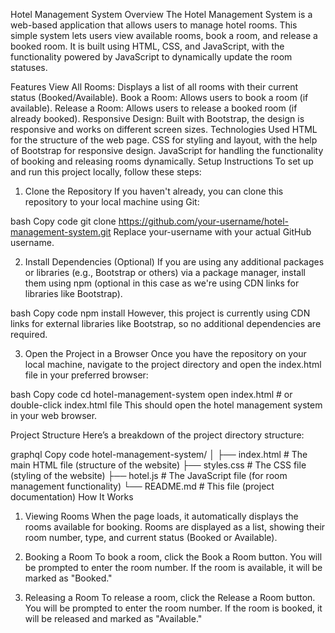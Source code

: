Hotel Management System
Overview
The Hotel Management System is a web-based application that allows users to manage hotel rooms. This simple system lets users view available rooms, book a room, and release a booked room. It is built using HTML, CSS, and JavaScript, with the functionality powered by JavaScript to dynamically update the room statuses.

Features
View All Rooms: Displays a list of all rooms with their current status (Booked/Available).
Book a Room: Allows users to book a room (if available).
Release a Room: Allows users to release a booked room (if already booked).
Responsive Design: Built with Bootstrap, the design is responsive and works on different screen sizes.
Technologies Used
HTML for the structure of the web page.
CSS for styling and layout, with the help of Bootstrap for responsive design.
JavaScript for handling the functionality of booking and releasing rooms dynamically.
Setup Instructions
To set up and run this project locally, follow these steps:

1. Clone the Repository
If you haven't already, you can clone this repository to your local machine using Git:

bash
Copy code
git clone https://github.com/your-username/hotel-management-system.git
Replace your-username with your actual GitHub username.

2. Install Dependencies (Optional)
If you are using any additional packages or libraries (e.g., Bootstrap or others) via a package manager, install them using npm (optional in this case as we're using CDN links for libraries like Bootstrap).

bash
Copy code
npm install
However, this project is currently using CDN links for external libraries like Bootstrap, so no additional dependencies are required.

3. Open the Project in a Browser
Once you have the repository on your local machine, navigate to the project directory and open the index.html file in your preferred browser:

bash
Copy code
cd hotel-management-system
open index.html  # or double-click index.html file
This should open the hotel management system in your web browser.

Project Structure
Here’s a breakdown of the project directory structure:

graphql
Copy code
hotel-management-system/
│
├── index.html        # The main HTML file (structure of the website)
├── styles.css        # The CSS file (styling of the website)
├── hotel.js          # The JavaScript file (for room management functionality)
└── README.md         # This file (project documentation)
How It Works
1. Viewing Rooms
When the page loads, it automatically displays the rooms available for booking. Rooms are displayed as a list, showing their room number, type, and current status (Booked or Available).

2. Booking a Room
To book a room, click the Book a Room button. You will be prompted to enter the room number. If the room is available, it will be marked as "Booked."

3. Releasing a Room
To release a room, click the Release a Room button. You will be prompted to enter the room number. If the room is booked, it will be released and marked as "Available."
